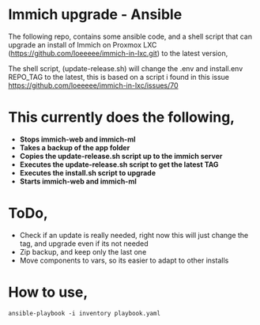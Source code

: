 # Immich upgrade - Ansible
The following repo, contains some ansible code, and a shell script that can upgrade an install of Immich on Proxmox LXC (https://github.com/loeeeee/immich-in-lxc.git) to the latest version,

The shell script, (update-release.sh) will change the .env and install.env REPO_TAG to the latest, this is based on a script i found in this issue https://github.com/loeeeee/immich-in-lxc/issues/70

# This currently does the following, 

- **Stops immich-web and immich-ml**
- **Takes a backup of the app folder**
- **Copies the update-release.sh script up to the immich server**
- **Executes the update-release.sh script to get the latest TAG**
- **Executes the install.sh script to upgrade**
- **Starts immich-web and immich-ml**

# ToDo,

- Check if an update is really needed, right now this will just change the tag, and upgrade even if its not needed
- Zip backup, and keep only the last one
- Move components to vars, so its easier to adapt to other installs


# How to use,

```
ansible-playbook -i inventory playbook.yaml
``` 
